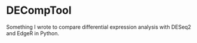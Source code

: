 # DECompTool
Something I wrote to compare differential expression analysis with DESeq2 and EdgeR in Python.
